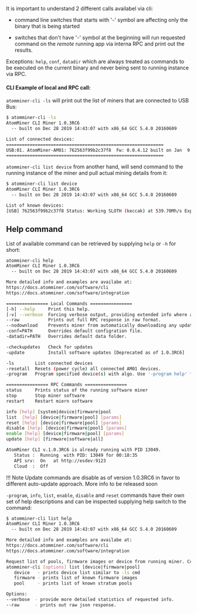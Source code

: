 It is important to understand 2 different calls availabel via cli:

* command line switches that starts with '-' symbol are affecting only the binary that is being started

* switches that don't have '-' symbol at the beginning will run requested command on the _remote_ running app via interna RPC and print out the results.

Exceptions: 
`help`, `conf`, `datadir` which are always treated as commands to be executed on the current binary and never being sent to running instance via RPC.

#### CLI Example of local and RPC call:

```atomminer-cli -ls``` will print out the list of miners that are connected to USB Bus: 
```bash
$ atomminer-cli -ls
AtomMiner CLI Miner 1.0.3RC6 
  -- built on Dec 28 2019 14:43:07 with x86_64 GCC 5.4.0 20160609

List of connected devices:
============================================================
USB:01. AtomMiner-AM01: 762563f99b2c37f8  Fw: 0.0.4.12 built on Jan  9 2019 01:39:07
============================================================

```
```atomminer-cli list device``` from another hand, will send command to the running instance of the miner and pull actual mining details from it:
```bash
$ atomminer-cli list device
AtomMiner CLI Miner 1.0.3RC6 
  -- built on Dec 28 2019 14:43:07 with x86_64 GCC 5.4.0 20160609

List of known devices:
[USB] 762563f99b2c37f8 Status: Working SLOTH (keccak) at 539.70Mh/s Expected: 540.00Mh/s
```

## Help command
List of available command can be retrieved by supplying `help` or `-h` for short:
```bash
atomminer-cli help
AtomMiner CLI Miner 1.0.3RC6 
  -- built on Dec 28 2019 14:43:07 with x86_64 GCC 5.4.0 20160609

More detailed info and examples are availabe at:
https://docs.atomminer.com/software/cli
https://docs.atomminer.com/software/integration

================ Local Commands ================
[-h] --help     Print this help.
[-v] --verbose  Forcing verbose output, providing extended info where available.
--raw           Prints out full RPC response in raw format.
--nodownload    Prevents miner from automatically downloading any updates.
-conf=PATH      Overrides default configration file.
-datadir=PATH   Overrides default data folder.

-checkupdates   Check for updates
-update         Install software updates [Deprecated as of 1.0.3RC6]

-ls        List connected devices
-resetall  Resets (power cycle) all connected AM01 devices.
-program   Program specified device(s) with algo. Use '-program help' for more info.

================ RPC Commands ================
status     Prints status of the running software miner
stop       Stop miner software
restart    Restart miern software

info [help] [system|device|firmware|pool
list  [help] [device|firmware|pool] [params]
reset [help] [device|firmware|pool] [params]
disable [help] [device|firmware|pool] [params]
enable [help] [device|firmware|pool] [params]
update [help] [firmware|software|all]

AtomMiner CLI v.1.0.3RC6 is already running with PID 13049.
   Status :  Running  with PID: 13049 for 00:18:35
   API srv:  On   at http://esdev:9123
   Cloud  :  Off 

```


!!! Note
	Update commands are disable as of version 1.0.3RC6 in favor to different auto-update approach. More info to be released soon


`-program`, `info`, `list`, `enable`, `disable` and `reset` commands have their own set of help descriptions and can be inspected supplying help switch to the command:
```bash
$ atomminer-cli list help
AtomMiner CLI Miner 1.0.3RC6 
  -- built on Dec 28 2019 14:43:07 with x86_64 GCC 5.4.0 20160609

More detailed info and examples are availabe at:
https://docs.atomminer.com/software/cli
https://docs.atomminer.com/software/integration

Request list of pools, firmware images or device from running miner. Command format:
atomminer-cli [options] list [device|firmware|pool]
   device   - prints device list similar to -ls cmd
   firmware - prints list of known firmware images
   pool     - prints list of known stratum pools

Options:
--verbose  - provide more detailed statistics of requested info.
--raw      - prints out raw json response.
```